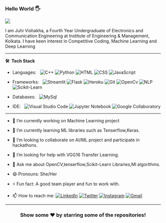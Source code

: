 ### Hello World 🖐

<p align="left"> <img src="https://komarev.com/ghpvc/?username=rai1410swati&label=MyProfileViews&color=blue&style=plastic%22%20alt=%22rai1410swati" /> </p>

I am Juhi Vishakha, a Fourth Year Undergraduate of Electronics and Communication Engineering at Institute of Engineering & Management, Kolkata. 
I have keen interest in Competitive Coding, Machine Learning and Deep Learning

***

**🛠 &nbsp;Tech Stack**

- Languages: &nbsp;
  ![C++](https://img.shields.io/badge/-C++-333333?style=flat&logo=c++&logoColor=563D7C)
  ![Python](https://img.shields.io/badge/Python-333333?style=flat&logo=python&logoColor=563D7C)
  ![HTML](https://img.shields.io/badge/-HTML-333333?style=flat&logo=HTML5)
  ![CSS](https://img.shields.io/badge/-CSS-333333?style=flat&logo=CSS3&logoColor=1572B6)
  ![JavaScript](https://img.shields.io/badge/-JavaScript-333333?style=flat&logo=javascript)

- Frameworks: &nbsp;
  ![Streamlit](https://img.shields.io/badge/-Streamlit-333333?style=flat&logo=streamlit&logoColor=1572B6)
  ![Flask](https://img.shields.io/badge/-Flask-333333?style=flat&logo=flask&logoColor=1572B6)
  ![Heroku](https://img.shields.io/badge/-Heroku-333333?style=flat&logo=heroku&logoColor=1572B6)
  ![Git](https://img.shields.io/badge/-Git-333333?style=flat&logo=git&logoColor=1572B6)
  ![OpenCv](https://img.shields.io/badge/-OpenCv-333333?style=flat&logo=opencv&logoColor=1572B6)
  ![NLP](https://img.shields.io/badge/-NLP-333333?style=flat&logo=nlp&logoColor=1572B6)
  ![Scikit-Learn](https://img.shields.io/badge/-ScikitLearn-333333?style=flat&logo=scikitlearn&logoColor=1572B6)
  

- Databases:  &nbsp;
  ![MySql](https://img.shields.io/badge/-MySql-333333?style=flat&logo=mysql)

- IDE: &nbsp;
  ![Visual Studio Code](https://img.shields.io/badge/-Visual%20Studio%20Code-333333?style=flat&logo=visual-studio-code&logoColor=007ACC)
  ![Jupyter Notebook](https://img.shields.io/badge/-Jupyter%20Notebook-333333?style=flat&logo=jupyter%20notebook&logoColor=1572B6)
  ![Google Collaboratory](https://img.shields.io/badge/-GoogleCollaboratory-333333?style=flat&logo=googlecollaboratory&logoColor=1572B6)

***

- 🔭 I’m currently working on Machine Learning project 

- 🌱 I’m currently learning ML libraries such as Tenserflow,Keras.

- 👯 I’m looking to collaborate on AI/ML project and participate in hackathons.

- 🤔 I’m looking for help with VGG16 Transfer Learning.

- 💬 Ask me about OpenCV,tenserflow,Scikit-Learn Libraries,Ml algorithms.

- 😄 Pronouns: She/Her

- ⚡ Fun fact: A good team player and fun to work with.

-  📫 How to reach me:
[![LinkedIn](https://img.shields.io/badge/-Juhi_Vishakha-2867B2?style=flat&logo=Linkedin&logoColor=white)](https://www.linkedin.com/in/juhivishakha/)
[![Twitter](https://img.shields.io/badge/-raiswati14-1da1f2?style=flat&logo=Twitter&logoColor=white)](https://twitter.com/raiswati_14/)
[![Instagram](https://img.shields.io/badge/-juhi_vishakha-833ab4?style=flat&logo=Instagram&logoColor=white)](https://www.instagram.com/juhi_vk/)
[![Gmail](https://img.shields.io/badge/-Juhi_Vishakha-DB4437?style=flat&logo=Gmail&logoColor=white)](mailto:vishakhajuhi11@gmail.com)

***

<div align="center">

### Show some ❤️ by starring some of the repositories!

</div>
